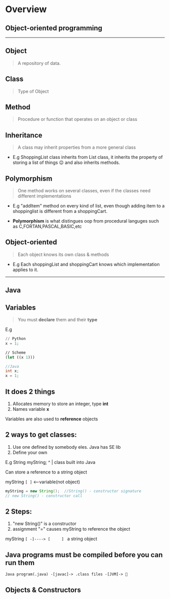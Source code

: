 # Overview

## Object-oriented programming

----
## Object
> A repository of data.

## Class
> Type of Object

## Method
> Procedure or function that operates on an object or class

## Inheritance
> A class may inherit properties from a more general class

*   E.g ShoppingList class inherits from List class, it inherits the property of storing a list of things 😉 and also inherits methods.

## Polymorphism
> One method works on several classes, even if the classes need different implementations

*   E.g "addItem" method on every kind of list, even though adding item to a shoppinglist is different from a shoppingCart.

*   **Polymorphism** is what distingues oop from procedural languges such as C,FORTAN,PASCAL,BASIC,etc

## Object-oriented
> Each object knows its own class & methods

*   E.g Each shoppingList and shoppingCart knows which implementation applies to it.

----

## Java

## Variables
> You must **declare** them and their **type**

E.g

```python
// Python
x = 1;
```

```scheme
// Scheme
(let ((x 1)))
```

```java
//Java
int x;
x = 1;

```
## It does 2 things

1.  Allocates memory to store an integer, type **int**
2.  Names variable **x**

Variables are also used to **reference** objects

## 2 ways to get classes:

1.  Use one defined by somebody eles. Java has SE lib
2.  Define your own

E.g
 String myString;
  ^
  |
class built into Java

Can store a reference to a string object

myString `[ ]`   <--variable(not object)

```java
myString = new String();  //String() - constructor signature
// new String() - constructor call
```
## 2 Steps:

1.  "new String()" is a constructor
2.  assignment "=" causes myString to reference the object

myString `[ -]----> [     ] ` a string object

## Java programs must be compiled before you can run them
```
Java program(.java) -[javac]-> .class files -[JVM]-> 🏃
```

## Objects & Constructors
